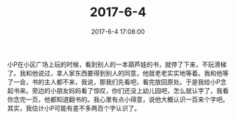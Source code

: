 ﻿---
title: "2017-6-4"
date: 2017-6-4 17:08:00
tags:
categories: 爸爸
---
小P在小区广场上玩的时候，看到别人的一本葫芦娃的书，就停了下来，不玩滑梯了。我和他说过，拿人家东西要得到别人的同意，他就老老实实地等着。我和他等了一会，书的主人都不来，我说，那我们先看吧，看完放回原处。于是我给小P念起书来。旁边的小朋友妈妈看了惊叹，你们还没上幼儿园吧，怎么就认字了，我看你念完一页，他都知道翻书的。我心里有点小得意，说他大概认识一百来个字吧。其实，我估计小P可能有差不多两百个字认识了。